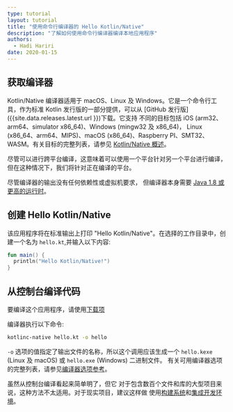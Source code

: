 ```yaml
---
type: tutorial
layout: tutorial
title: "使用命令行编译器的 Hello Kotlin/Native"
description: "了解如何使用命令行编译器编译本地应用程序"
authors: 
  - Hadi Hariri
date: 2020-01-15
---
```


<!--- To become a How-To. Need to change type to new "HowTo" --->


## 获取编译器

Kotlin/Native 编译器适用于 macOS、Linux 及 Windows。它是一个命令行工具，作为标准 Kotlin 发行版的一部分提供，可以从 [GitHub 发行版]({{site.data.releases.latest.url }})下载。它支持
不同的目标包括 iOS (arm32、arm64、simulator x86_64)、Windows (mingw32 及 x86_64)，
Linux (x86_64、arm64、MIPS)、macOS (x86_64)、Raspberry PI、SMT32、WASM。有关目标的完整列表，请参见 [Kotlin/Native 概述](/docs/reference/native-overview.html)。

尽管可以进行跨平台编译，这意味着可以使用一个平台针对另一个平台进行编译，
但在这种情况下，我们将针对正在编译的平台。

尽管编译器的输出没有任何依赖性或虚拟机要求，
但编译器本身需要 [Java 1.8 或 更高的运行时](https://jdk.java.net/11/)。

## 创建 Hello Kotlin/Native

该应用程序将在标准输出上打印 "Hello Kotlin/Native"。在选择的工作目录中，创建一个名为
`hello.kt`,并输入以下内容:

<div class="sample" markdown="1" theme="idea" data-highlight-only>

```kotlin
fun main() {
  println("Hello Kotlin/Native!")
}
```
</div>

## 从控制台编译代码

要编译这个应用程序，请使用[下载项](https://github.com/JetBrains/kotlin/releases)

编译器执行以下命令:

```bash
kotlinc-native hello.kt -o hello
```

`-o` 选项的值指定了输出文件的名称，所以这个调用应该生成一个 `hello.kexe` (Linux 及 macOS) 或 `hello.exe` (Windows) 二进制文件。
有关可用编译器选项的完整列表，请参见[编译器选项参考](/docs/reference/compiler-reference.html)。

虽然从控制台编译看起来简单明了，但它
对于包含数百个文件和库的大型项目来说，这种方法不太适用。对于现实项目，建议这样做
使用[构建系统](using-gradle.html)和[集成开发环境](using-intellij-idea.html)。
